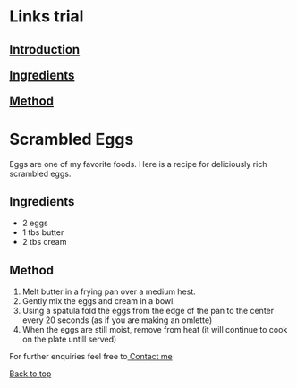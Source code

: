 # Links trial
 
<html>
    <head><title>Links</title>
    </head>
    <body>
        <h2>
       <P title="Here we go"><a href="#Introduction">Introduction</a><br></P>
        <p title="This contains all ingredients needed in this recipe"><a href="#Ingredients"> Ingredients</a><br></p>
        <p title="A step by step guide on the recipe"><a href="#Method"> Method</a><br></p>
    </h2>
        <h1 id="Top">Scrambled Eggs</h1>
        <p id="Introduction">Eggs are one of my favorite foods. Here is a recipe for deliciously rich scrambled eggs.</p>
        <p><h2 id="Ingredients">Ingredients</h2></p>
        <p><ul>
            <li>2 eggs</li>
            <li>1 tbs butter</li>
            <li>2 tbs cream</li>
            </ul></p>
            <p><h2 id="Method">Method</h2></p>
            <p title="MOST IMPORTANT"><ol>
                <li>Melt butter in a frying pan over a medium hest.</li>
                <li>Gently mix the eggs and cream in a bowl.</li>
                <li>Using a spatula fold the eggs from the edge of the pan to the center every 20 seconds (as if you are making an omlette)</li>
                <li>When the eggs are still moist, remove from heat (it will continue to cook on the plate untill served)</li>
                </ol></p>
                <p>For further enquiries feel free to<a href="mailto:ezechukwusandra@gmail.com"> Contact me</a> </p>
                <a href="#Top"> Back to top</a>
    </body>
</html>
